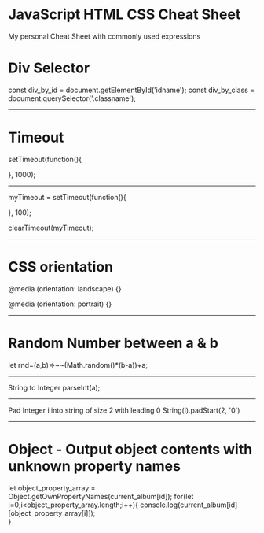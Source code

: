 # JavaScript HTML CSS Cheat Sheet
 My personal Cheat Sheet with commonly used expressions

# Div Selector

const div_by_id = document.getElementById('idname');
const div_by_class = document.querySelector('.classname');

<hr>

# Timeout

setTimeout(function(){

}, 1000);

<hr>

myTimeout = setTimeout(function(){

}, 100);

clearTimeout(myTimeout);

<hr>

# CSS orientation

@media (orientation: landscape) {}

@media (orientation: portrait) {}

<hr>

# Random Number between a & b

let rnd=(a,b)=>~~(Math.random()*(b-a))+a;

<hr>

String to Integer
parseInt(a);

<hr>

Pad Integer i into string of size 2 with leading 0
String(i).padStart(2, '0')

<hr>

# Object - Output object contents with unknown property names

let object_property_array = Object.getOwnPropertyNames(current_album[id]);
for(let i=0;i<object_property_array.length;i++){
  console.log(current_album[id][object_property_array[i]]);      
}
